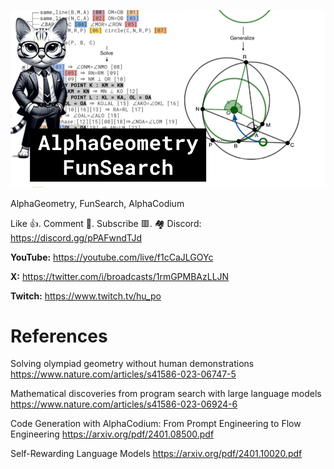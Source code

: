 ![](thumbnails/20.01.2024.png)

AlphaGeometry, FunSearch, AlphaCodium

Like 👍. Comment 💬. Subscribe 🟥.
🏘 Discord: https://discord.gg/pPAFwndTJd

**YouTube:** https://youtube.com/live/f1cCaJLGOYc

**X:** https://twitter.com/i/broadcasts/1rmGPMBAzLLJN

**Twitch:** https://www.twitch.tv/hu_po


# References

Solving olympiad geometry without human demonstrations
https://www.nature.com/articles/s41586-023-06747-5

Mathematical discoveries from program search with large language models
https://www.nature.com/articles/s41586-023-06924-6

Code Generation with AlphaCodium: From Prompt Engineering to Flow Engineering
https://arxiv.org/pdf/2401.08500.pdf

Self-Rewarding Language Models
https://arxiv.org/pdf/2401.10020.pdf